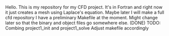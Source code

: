 Hello. This is my repository for my CFD project.
It's in Fortran and right now it just creates a mesh using Laplace's equation.
Maybe later I will make a full cfd repository
I have a preliminary Makefile at the moment.
Might change later so that the binary and object files go somewhere else. (DONE)
TODO:
Combing project1_init and project1_solve
Adjust makefile accordingly
